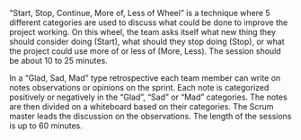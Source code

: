 “Start, Stop, Continue, More of, Less of Wheel” is a technique where 5 different categories are used to discuss what could be done to improve the project working. On this wheel, the team asks itself what new thing they should consider doing (Start), what should they stop doing (Stop), or what the project could use more of or less of (More, Less). The session should be about 10 to 25 minutes.

In a “Glad, Sad, Mad” type retrospective each team member can write on notes observations or opinions on the sprint. Each note is categorized positively or negatively in the “Glad”, “Sad” or “Mad” categories. The notes are then divided on a whiteboard based on their categories. The Scrum master leads the discussion on the observations. The length of the sessions is up to 60 minutes.
